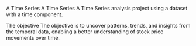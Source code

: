 A Time Series A Time Series A Time Series analysis project using a dataset with a time component.

The objective The objective is to uncover patterns, trends, and insights from the temporal data, enabling a better understanding of stock price movements over time.
